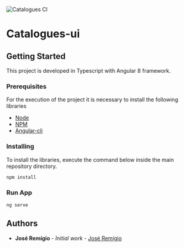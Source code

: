 ![Catalogues CI](https://github.com/joserafael97/catalogues-api/workflows/main%20CI/badge.svg?branch=master)
# Catalogues-ui


## Getting Started
This project is developed in Typescript with Angular 8 framework. 


### Prerequisites
For the execution of the project it is necessary to install the following libraries


* [Node](https://nodejs.org/en/download/)
* [NPM](https://www.npmjs.com/get-npm)
* [Angular-cli](https://cli.angular.io/)


### Installing
To install the libraries, execute the command below inside the main repository directory.

```
npm install
```

### Run App
```
ng serve

```

## Authors

* **José Remígio** - *Initial work* - [José Remígio](https://github.com/joserafael97)
